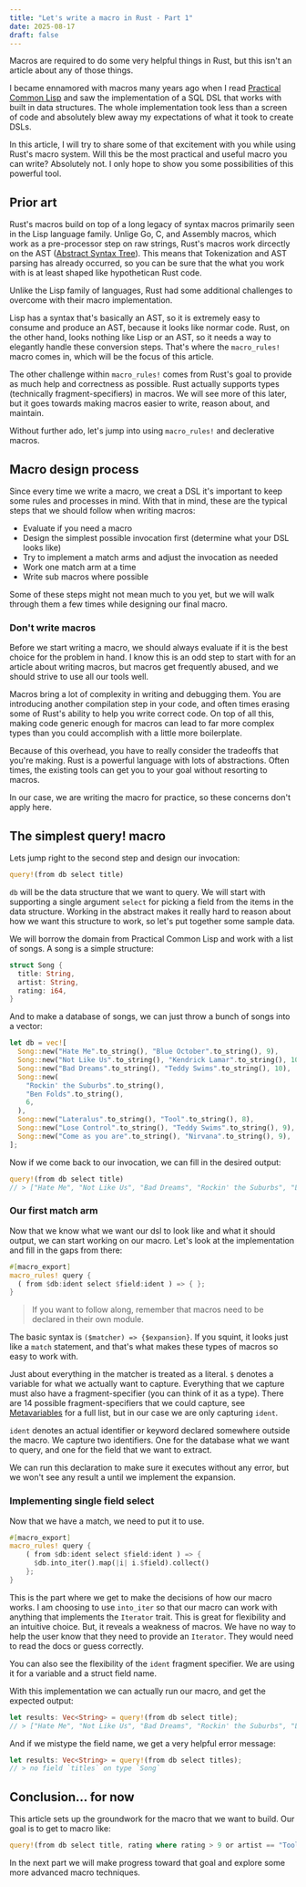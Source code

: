```yaml
---
title: "Let's write a macro in Rust - Part 1"
date: 2025-08-17
draft: false
---
```

Macros are required to do some very helpful things in Rust, but this isn't an article about any of those things.

I became ennamored with macros many years ago when I read [Practical Common Lisp](https://gigamonkeys.com/book/) and saw the implementation of a SQL DSL that works with built in data structures. The whole implementation took less than a screen of code and absolutely blew away my expectations of what it took to create DSLs.

In this article, I will try to share some of that excitement with you while using Rust's macro system. Will this be the most practical and useful macro you can write? Absolutely not. I only hope to show you some possibilities of this powerful tool.

## Prior art

Rust's macros build on top of a long legacy of syntax macros primarily seen in the Lisp language family. Unlige Go, C, and Assembly macros, which work as a pre-processor step on raw strings, Rust's macros work dircectly on the AST ([Abstract Syntax Tree](https://en.wikipedia.org/wiki/Abstract_syntax_tree)). This means that Tokenization and AST parsing has already occurred, so you can be sure that the what you work with is at least shaped like hypothetican Rust code.

Unlike the Lisp family of languages, Rust had some additional challenges to overcome with their macro implementation.

Lisp has a syntax that's basically an AST, so it is extremely easy to consume and produce an AST, because it looks like normar code. Rust, on the other hand, looks nothing like Lisp or an AST, so it needs a way to elegantly handle these conversion steps. That's where the `macro_rules!` macro comes in, which will be the focus of this article.

The other challenge within `macro_rules!` comes from Rust's goal to provide as much help and correctness as possible. Rust actually supports types (technically fragment-specifiers) in macros. We will see more of this later, but it goes towards making macros easier to write, reason about, and maintain.

Without further ado, let's jump into using `macro_rules!` and declerative macros.

## Macro design process

Since every time we write a macro, we creat a DSL it's important to keep some rules and processes in mind. With that in mind, these are the typical steps that we should follow when writing macros:

- Evaluate if you need a macro
- Design the simplest possible invocation first (determine what your DSL looks like)
- Try to implement a match arms and adjust the invocation as needed
- Work one match arm at a time
- Write sub macros where possible

Some of these steps might not mean much to you yet, but we will walk through them a few times while designing our final macro.

### Don't write macros

Before we start writing a macro, we should always evaluate if it is the best choice for the problem in hand. I know this is an odd step to start with for an article about writing macros, but macros get frequently abused, and we should strive to use all our tools well.

Macros bring a lot of complexity in writing and debugging them. You are introducing another compilation step in your code, and often times erasing some of Rust's ability to help you write correct code. On top of all this, making code generic enough for macros can lead to far more complex types than you could accomplish with a little more boilerplate.

Because of this overhead, you have to really consider the tradeoffs that you're making. Rust is a powerful language with lots of abstractions. Often times, the existing tools can get you to your goal without resorting to macros.

In our case, we are writing the macro for practice, so these concerns don't apply here.

## The simplest query! macro

Lets jump right to the second step and design our invocation:

```rust
query!(from db select title)
```

`db` will be the data structure that we want to query. We will start with supporting a single argument `select` for picking a field from the items in the data structure. Working in the abstract makes it really hard to reason about how we want this structure to work, so let's put together some sample data.

We will borrow the domain from Practical Common Lisp and work with a list of songs. A song is a simple structure:

```rust
struct Song {
  title: String,
  artist: String,
  rating: i64,
}
```

And to make a database of songs, we can just throw a bunch of songs into a vector:

```rust
let db = vec![
  Song::new("Hate Me".to_string(), "Blue October".to_string(), 9),
  Song::new("Not Like Us".to_string(), "Kendrick Lamar".to_string(), 10),
  Song::new("Bad Dreams".to_string(), "Teddy Swims".to_string(), 10),
  Song::new(
    "Rockin' the Suburbs".to_string(),
    "Ben Folds".to_string(),
    6,
  ),
  Song::new("Lateralus".to_string(), "Tool".to_string(), 8),
  Song::new("Lose Control".to_string(), "Teddy Swims".to_string(), 9),
  Song::new("Come as you are".to_string(), "Nirvana".to_string(), 9),
];
```

Now if we come back to our invocation, we can fill in the desired output:

```rust
query!(from db select title)
// > ["Hate Me", "Not Like Us", "Bad Dreams", "Rockin' the Suburbs", "Lateralus", "Lose Control", "Come as you are"]
```

### Our first match arm

Now that we know what we want our dsl to look like and what it should output, we can start working on our macro. Let's look at the implementation and fill in the gaps from there:

```rust
#[macro_export]
macro_rules! query {
  ( from $db:ident select $field:ident ) => { };
}
```

> If you want to follow along, remember that macros need to be declared in their own module.

The basic syntax is `($matcher) => {$expansion}`. If you squint, it looks just like a `match` statement, and that's what makes these types of macros so easy to work with.

Just about everything in the matcher is treated as a literal. `$` denotes a variable for what we actually want to capture. Everything that we capture must also have a fragment-specifier (you can think of it as a type). There are 14 possible fragment-specifiers that we could capture, see [Metavariables](https://doc.rust-lang.org/reference/macros-by-example.html#metavariables) for a full list, but in our case we are only capturing `ident`.

`ident` denotes an actual identifier or keyword declared somewhere outside the macro. We capture two identifiers. One for the database what we want to query, and one for the field that we want to extract.

We can run this declaration to make sure it executes without any error, but we won't see any result a until we implement the expansion.

### Implementing single field select

Now that we have a match, we need to put it to use.

  ```rust
  #[macro_export]
  macro_rules! query {
      ( from $db:ident select $field:ident ) => {
        $db.into_iter().map(|i| i.$field).collect()
      };
  }
```

This is the part where we get to make the decisions of how our macro works. I am choosing to use `into_iter` so that our macro can work with anything that implements the `Iterator` trait. This is great for flexibility and an intuitive choice. But, it reveals a weakness of macros. We have no way to help the user know that they need to provide an `Iterator`. They would need to read the docs or guess correctly.

You can also see the flexibility of the `ident` fragment specifier. We are using it for a variable and a struct field name.

With this implementation we can actually run our macro, and get the expected output:

```rust
let results: Vec<String> = query!(from db select title);
// > ["Hate Me", "Not Like Us", "Bad Dreams", "Rockin' the Suburbs", "Lateralus", "Lose Control", "Come as you are"]
```

And if we mistype the field name, we get a very helpful error message:

```rust
let results: Vec<String> = query!(from db select titles);
// > no field `titles` on type `Song`
```

## Conclusion... for now

This article sets up the groundwork for the macro that we want to build. Our goal is to get to macro like:

```rust
query!(from db select title, rating where rating > 9 or artist == "Tool");
```

In the next part we will make progress toward that goal and explore some more advanced macro techniques.

